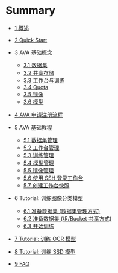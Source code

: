 # Summary

* [1 概述](/01-introduction.md)
* [2 Quick Start](/02-quick-start.md)
* 3 AVA 基础概念
    * [3.1 数据集](/03-concepts/3.1-dataset.md)
    * [3.2 共享存储](/03-concepts/3.2-shared-storage.md)
    * [3.3 工作台与训练](/03-concepts/3.3-workspace-and-training.md)
    * [3.4 Quota](/03-concepts/3.4-quota.md)
    * [3.5 镜像](/03-concepts/3.5-image.md)
    * [3.6 模型](/03-concepts/3.6-model.md)
* [4 AVA 申请注册流程](/04-register.md)
* 5 AVA 基础教程
    * [5.1 数据集管理](/05-tasks/5.1-dataset.md)
    * [5.2 工作台管理](/05-tasks/5.2-workspace.md)
    * [5.3 训练管理](/05-tasks/5.3-training.md)
    * [5.4 模型管理](/05-tasks/5.4-snapshot-to-model.md)
    * [5.5 镜像管理](/05-tasks/5.5-custom-image.md)
    * [5.6 使用 SSH 登录工作台](/05-tasks/5.6-ssh.md)
    * [5.7 创建工作台快照](/05-tasks/5.7-snapshot.md)
* 6 Tutorial: 训练图像分类模型
    * [6.1 准备数据集 (数据集管理方式)](/06-tutorial-classification/6.1-dataset-with-jsonlist.md)
    * [6.2 准备数据集 (组/Bucket 共享方式)](/06-tutorial-classification/6.2-dataset-with-sharing.md)
    * [6.3 开始训练](/06-tutorial-classification/6.3-start-training.md)

* [7 Tutorial: 训练 OCR 模型](/07-tutorial-OCR/ocr.md)
* [8 Tutorial: 训练 SSD 模型](/08-tutorial-SSD/ssd.md)
* [9 FAQ](/09-faq/faq.md)
